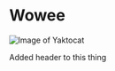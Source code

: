 # Wowee
![Image of Yaktocat](https://octodex.github.com/images/yaktocat.png)




Added header to this thing 
